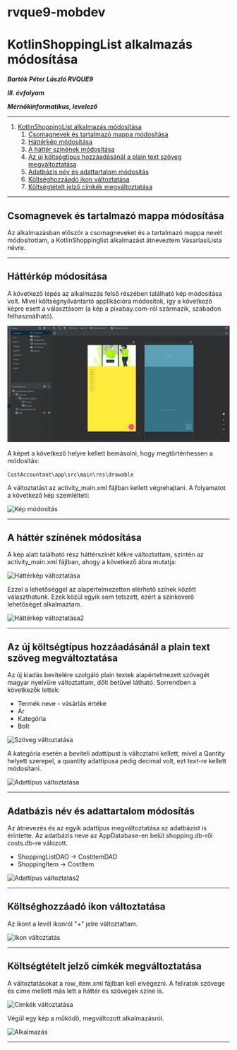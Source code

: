 # rvque9-mobdev

# KotlinShoppingList alkalmazás módosítása
***Bartók Péter László RVQUE9***

***III. évfolyam*** 

***Mérnökinformatikus, levelező***

---

1. [KotlinShoppingList alkalmazás módosítása](#kotlinshoppinglist-alkalmazás-módosítása)
   1. [Csomagnevek és tartalmazó mappa módosítása](#csomagnevek-és-tartalmazó-mappa-módosítása)
   2. [Háttérkép módosítása](#háttérkép-módosítása)
   3. [A háttér színének módosítása](#a-háttér-színének-módosítása)
   4. [Az új költségtípus hozzáadásánál a plain text szöveg megváltoztatása](#az-új-költségtípus-hozzáadásánál-a-plain-text-szöveg-megváltoztatása)
   5. [Adatbázis név és adattartalom módosítás](#adatbázis-név-és-adattartalom-módosítás)
   6. [Költséghozzáadó ikon változtatása](#költséghozzáadó-ikon-változtatása)
   7. [Költségtételt jelző címkék megváltoztatása](#költségtételt-jelző-címkék-megváltoztatása)

---


## Csomagnevek és tartalmazó mappa módosítása

Az alkalmazásban először a csomagneveket és a tartalmazó mappa nevét módosítottam, a KotlinShoppinglist alkalmazást átneveztem VasarlasiLista névre.

---

## Háttérkép módosítása

A következő lépés az alkalmazás felső részében található kép módosítása volt. Mivel költségnyilvántartó applikációra módosítok, így a következő képre esett a választásom (a kép a pixabay.com-ról származik, szabadon felhasználható).

![Költségnyilvántartó képe](images/activiti_main.jpg)

A képet a következő helyre kellett bemásolni, hogy megtörténhessen a módosítás:

```
CostAccountant\app\src\main\res\drawable
```

A változtatást az activity_main.xml fájlban kellett végrehajtani. A folyamatot a következő kép szemlélteti:

![Kép módosítás](img/kep_valtoztat.png)

---

## A háttér színének módosítása

A kép alatt található rész háttérszínét kékre változtattam, szintén az activity_main.xml fájlban, ahogy a következő ábra mutatja:

![Háttérkép változtatása](img/hatterszin_valtoztat.png)

Ezzel a lehetőséggel az alapértelmezetten elérhető színek között választhatunk. Ezek közül egyik sem tetszett, ezért a színkeverő lehetőséget alkalmaztam.

![Háttérkép változtatása2](img/hatterszin_valtoztat2.png)

---

## Az új költségtípus hozzáadásánál a plain text szöveg megváltoztatása

Az új kiadás bevitelére szolgáló plain textek alapértelmezett szövegét magyar nyelvűre változtattam, dőlt betűvel látható. Sorrendben a következők lettek:
* Termék neve - vásárlás értéke
* Ár
* Kategória
* Bolt

![Szöveg változtatása](img/szoveg_valtoztat.png)

A kategória esetén a beviteli adattípust is változtatni kellett, mivel a Qantity helyett szerepel, a quantity adattípusa pedig decimal volt, ezt text-re kellett módosítani.

![Adattípus változtatása](img/adattipus_valtoztat.png)

---

## Adatbázis név és adattartalom módosítás

Az átnevezés és az egyik adattípus megváltoztatása az adatbázist is érintette. Az adatbázis neve az AppDatabase-en belül shopping.db-ről costs.db-re válozott.
* ShoppingListDAO -> CostitemDAO
* ShoppingItem -> CostItem

![Adattípus változtatás2](img/adattipus_valtoztat2.png)

---

## Költséghozzáadó ikon változtatása

Az ikont a levél ikonról "+" jelre változtattam.

![Ikon változtatás](img/ikon_valtoztat.png)

---

## Költségtételt jelző címkék megváltoztatása

A változtatásokat a row_item.xml fájlban kell elvégezni. A feliratok szövege és címe mellett más lett a háttér és szövegek színe is.

![Címkék változtatása](img/cimke_valtoztat.png)

Végül egy kép a működő, megváltozott alkalmazásról.

![Alkalmazás](img/alkalmazas.png)

---
